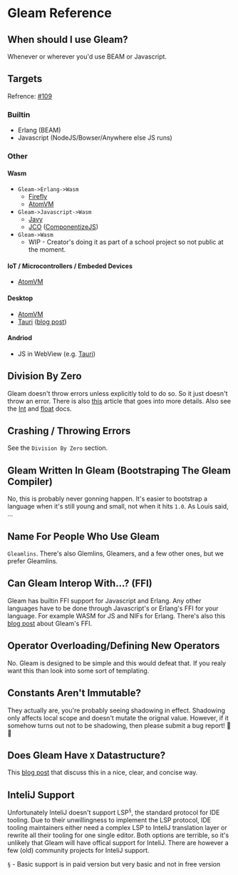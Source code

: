 # Gleam Reference


<!-- TODO: Dynamic table of contents here -->
<!-- TODO: Use the following quote from Lewis somewhere "As our hero lambdaman says: object oriented programming is well named because if someone says you should use it then you should object" -->


## When should I use Gleam?
Whenever or wherever you'd use BEAM or Javascript.



## Targets
Refrence: [#109](https://github.com/gleam-lang/gleam/issues/109)

### Builtin
 - Erlang (BEAM)
 - Javascript (NodeJS/Bowser/Anywhere else JS runs)

### Other
#### Wasm
 - `Gleam->Erlang->Wasm`
    - [Firefly](https://github.com/GetFirefly/firefly)
    - [AtomVM](https://www.atomvm.net/)
 - `Gleam->Javascript->Wasm`
   - [Javy](https://github.com/bytecodealliance/javy)
   - [JCO](https://github.com/bytecodealliance/jco) ([ComponentizeJS](https://github.com/bytecodealliance/ComponentizeJS))
 - `Gleam->Wasm`
   - WIP - Creator's doing it as part of a school project so not public at the moment.

<!-- TODO: Do some more research into the targets below -->
#### IoT / Microcontrollers / Embeded Devices
 - [AtomVM](https://www.atomvm.net/)

#### Desktop
 - [AtomVM](https://www.atomvm.net/)
 - [Tauri](https://tauri.app/) ([blog post](https://www.wezm.net/v2/posts/2024/gleam-tauri/))

#### Andriod
 - JS in WebView (e.g. [Tauri](https://tauri.app/))



## Division By Zero 
Gleam doesn't throw errors unless explicitly told to do so. So it just doesn't throw an error. There is also [this](https://www.hillelwayne.com/post/divide-by-zero/) article that goes into more details. Also see the [Int](https://hexdocs.pm/gleam_stdlib/gleam/int.html) and [float](https://hexdocs.pm/gleam_stdlib/gleam/float.html) docs.



## Crashing / Throwing Errors
See the `Division By Zero` section.



## Gleam Written In Gleam (Bootstraping The Gleam Compiler)
No, this is probably never gonning happen. It's easier to bootstrap a language when it's still young and small, not when it hits `1.0`. As Louis said,  ... <!-- TODO: Add a quote from Discord explaining talking about this -->



## Name For People Who Use Gleam
`Gleamlins`. There's also Glemlins, Gleamers, and a few other ones, but we prefer Gleamlins.



## Can Gleam Interop With...? (FFI)
Gleam has builtin FFI support for Javascript and Erlang. Any other languages have to be done through Javascript's or Erlang's FFI for your language. For example WASM for JS and NIFs for Erlang. There's also this [blog post](https://www.jonashietala.se/blog/2024/01/11/exploring_the_gleam_ffi/) about Gleam's FFI.



## Operator Overloading/Defining New Operators
No. Gleam is designed to be simple and this would defeat that. If you realy want this than look into some sort of templating.
<!-- TODO: Make a library for this. Use cases: JSX, operator overloading, math libraries, etc. I want to make this but idk how soon I'll get around to it. -->



## Constants Aren't Immutable?
They actually are, you're probably seeing shadowing in effect. Shadowing only affects local scope and doesn't mutate the orignal value. However, if it somehow turns out not to be shadowing, then please submit a bug report! 🥺🙏



## Does Gleam Have `X` Datastructure?
This [blog post](https://mckayla.blog/posts/all-you-need-is-data-and-functions.html) that discuss this in a nice, clear, and concise way.



## InteliJ Support
Unfortunately InteliJ doesn't support LSP<sup>`§`</sup>, the standard protocol for IDE tooling. Due to their unwillingness to implement the LSP protocol, IDE tooling maintainers either need a complex LSP to InteliJ translation layer or rewrite all their tooling for one single editor. Both options are terrible, so it's unlikely that Gleam will have offical support for InteliJ. There are however a few (old) community projects for InteliJ support.

`§` - Basic support is in paid version but very basic and not in free version
